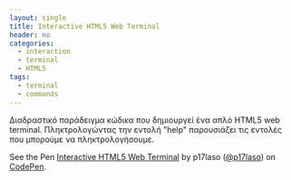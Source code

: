 ```yaml
---
layout: single
title: Interactive HTML5 Web Terminal
header: no
categories:
  - interaction
  - terminal
  - HTML5
tags:
  - terminal
  - commands
---
```


Διαδραστικό παράδειγμα κώδικα που δημιουργεί ένα απλό HTML5 web terminal. Πληκτρολογώντας την εντολή "help" παρουσιάζει τις εντολές που μπορούμε να πληκτρολογήσουμε.

<p data-height="350" data-theme-id="17517" data-slug-hash="eQMWae" data-default-tab="result" data-user="p17laso" class='codepen'
>See the Pen <a href='https://codepen.io/p17laso/pen/KKzoMVR'>Interactive HTML5 Web Terminal</a> by p17laso (<a href='https://codepen.io/p17laso/'
>@p17laso</a>) on <a href='http://codepen.io'>CodePen</a>.</p>

<script async src="//assets.codepen.io/assets/embed/ei.js"></script>
